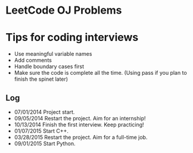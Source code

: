 # LeetCode OJ Problems

# Tips for coding interviews
* Use meaningful variable names
* Add comments
* Handle boundary cases first
* Make sure the code is complete all the time. (Using pass if you plan to finish the spinet later)

## Log
* 07/01/2014 Project start.
* 09/05/2014 Restart the project. Aim for an internship!
* 10/13/2014 Finish the first interview. Keep practicing!
* 01/07/2015 Start C++.
* 03/28/2015 Restart the project. Aim for a full-time job.
* 09/01/2015 Start Python.


